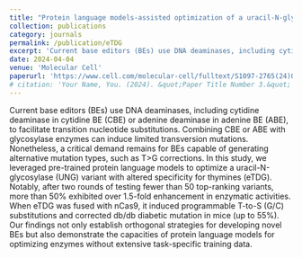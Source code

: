 ```yaml
---
title: "Protein language models-assisted optimization of a uracil-N-glycosylase variant enables programmable T-to-G and T-to-C base editing"
collection: publications
category: journals
permalink: /publication/eTDG
excerpt: 'Current base editors (BEs) use DNA deaminases, including cytidine deaminase in cytidine BE (CBE) or adenine deaminase in adenine BE (ABE), to facilitate transition nucleotide substitutions. Combining CBE or ABE with glycosylase enzymes can induce limited transversion mutations. Nonetheless, a critical demand remains for BEs capable of generating alternative mutation types, such as T>G corrections. In this study, we leveraged pre-trained protein language models to optimize a uracil-N-glycosylase (UNG) variant with altered specificity for thymines (eTDG). Notably, after two rounds of testing fewer than 50 top-ranking variants, more than 50% exhibited over 1.5-fold enhancement in enzymatic activities. When eTDG was fused with nCas9, it induced programmable T-to-S (G/C) substitutions and corrected db/db diabetic mutation in mice (up to 55%). Our findings not only establish orthogonal strategies for developing novel BEs but also demonstrate the capacities of protein language models for optimizing enzymes without extensive task-specific training data.'
date: 2024-04-04
venue: 'Molecular Cell'
paperurl: 'https://www.cell.com/molecular-cell/fulltext/S1097-2765(24)00088-1'
# citation: 'Your Name, You. (2024). &quot;Paper Title Number 3.&quot; <i>GitHub Journal of Bugs</i>. 1(3).'
---
```


Current base editors (BEs) use DNA deaminases, including cytidine deaminase in cytidine BE (CBE) or adenine deaminase in adenine BE (ABE), to facilitate transition nucleotide substitutions. Combining CBE or ABE with glycosylase enzymes can induce limited transversion mutations. Nonetheless, a critical demand remains for BEs capable of generating alternative mutation types, such as T>G corrections. In this study, we leveraged pre-trained protein language models to optimize a uracil-N-glycosylase (UNG) variant with altered specificity for thymines (eTDG). Notably, after two rounds of testing fewer than 50 top-ranking variants, more than 50% exhibited over 1.5-fold enhancement in enzymatic activities. When eTDG was fused with nCas9, it induced programmable T-to-S (G/C) substitutions and corrected db/db diabetic mutation in mice (up to 55%). Our findings not only establish orthogonal strategies for developing novel BEs but also demonstrate the capacities of protein language models for optimizing enzymes without extensive task-specific training data.
